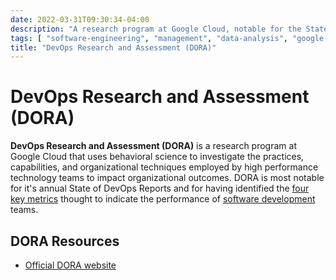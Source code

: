 ```yaml
---
date: 2022-03-31T09:30:34-04:00
description: "A research program at Google Cloud, notable for the State of DevOps reports"
tags: [ "software-engineering", "management", "data-analysis", "google-cloud" ]
title: "DevOps Research and Assessment (DORA)"
---
```


# DevOps Research and Assessment (DORA)

**DevOps Research and Assessment (DORA)** is a research program at Google Cloud that uses behavioral science to investigate the practices, capabilities, and organizational techniques employed by high performance technology teams to impact organizational outcomes. DORA is most notable for it's annual State of DevOps Reports and for having identified the [four key metrics](dora-metrics.md) thought to indicate the performance of [software development](software-engineering.md) teams.

## DORA Resources

* [Official DORA website](https://www.devops-research.com/research.html)
